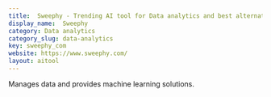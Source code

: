 ```yaml
---
title:  Sweephy - Trending AI tool for Data analytics and best alternatives
display_name:  Sweephy
category: Data analytics
category_slug: data-analytics
key: sweephy_com
website: https://www.sweephy.com/
layout: aitool
---
```


Manages data and provides machine learning solutions.
